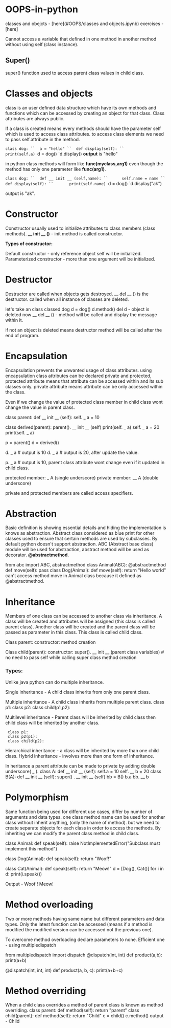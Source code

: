 # OOPS-in-python
classes and obejcts - [here](#OOPS/classes and objects.ipynb)
exercises - [here]

Cannot access a variable that defined in one method in another method without using self (class instance).

## Super() 
super() function used to access parent class values in child class.

# Classes and objects

class is an user defined data structure which have its own methods and functions which can be accessed by creating an object for that class. Class attributes are always public.

If a class is created means every methods should have the parameter self which is used to access class attributes. to access class elements we need to pass self.attribute in the method.

`class dog:
``	a = "hello"
``	def display(self):
``		print(self.a)
`d = dog()
`d.display()
**output** is "hello"

in python class methods will form like **func(myclass,arg1)** even though the method has only one parameter like **func(arg1)**.

`class dog:
``	def __ init __ (self,name):
``		self.name = name
``	def display(self):
``		 print(self.name)
`d = dog()
`d.display("ak")

output is "ak".

# Constructor

Constructor usually used to initialize attributes to class members (class methods). 
**__ init __ ()** - init method is called constructor. 

**Types of constructor:**

Default constructor - only reference object self will be initialized.
Parameterized constructor - more than one argument will be initialized.

# Destructor

Destructor are called when objects gets destroyed. __ del __ () is the destructor. called when all instance of classes are deleted. 

let's take an class classed dog
d = dog()
d.method()
del d - object is deleted now __ del __ () - method will be called and display the message within it.

if not an object is deleted means destructor method will be called after the end of program.
# Encapsulation

Encapsulation prevents the unwanted usage of class attributes. using encapsulation class attributes can be declared private and protected, protected attribute means that attribute can be accessed within and its sub classes only. private attribute means attribute can be only accessed within the class.

Even if we change the value of protected class member in child class wont change the value in parent class.

class parent:
	def __ init __ (self):
		self. _ a = 10

class derived(parent):
	parent(). __ init __ (self)
	print(self. _ a)
	self. _ a = 20
	print(self. _ a)
	
p = parent()
d = derived()

d. _ a # output is 10
d. _ a # output is 20, after update the value. 

p. _ a # output is 10, parent class attribute wont change even if it updated in child class.

protected member: _ A (single underscore)
private member:  __ A (double underscore)

private and protected members are called access specifiers. 
# Abstraction

Basic definition is showing essential details and hiding the implementation is knows as abstraction.
Abstract class considered as blue print for other classes used to ensure that certain methods are used by subclasses. By default python doesn't support abstraction. ABC (Abstract base class) module will be used for abstraction, abstract method will be used as decorator. 
**@abstractmethod**.

from abc import ABC, abstractmethod
class Animal(ABC):
	@abstractmethod
	def  move(self):
		pass
class Dog(Animal):
	def move(self):
		return "Hello world"
can't access method move in Animal class because it defined as @abstractmethod.



# Inheritance

Members of one class can be accessed to another class via inheritance. 
A class will be created and attributes will be assigned (this class is called parent class).
Another class will be created and the parent class will be passed as parameter in this class.
This class is called child class.

Class parent:
		 constructor:
		 method creation

Class child(parent):
		 constructor:
		 super(). __ init __ (parent class variables) # no need to pass self while calling super class
		 method creation
### Types:

Unlike java python can do multiple inheritance.

Single inheritance - A child class inherits from only one parent class.

Multiple inheritance - A child class inherits from multiple parent class.
	 class p1:
     class p2:
     class child(p1,p2):

Multilevel inheritance - Parent class will be inherited by child class then child class will be inherited by another class.

	 class p1:
     class p2(p1):
     class child(p2):

Hierarchical inheritance - a class will be inherited by more than one child class.
Hybrid inheritance - involves more than one form of inheritance.

In heritance a parent attribute can be made to private by adding double underscore( _ ).
class A:
    def __ init __ (self):
         self.a = 10
         self. __ b = 20
class B(A):
	def  __ init __ (self):
		super() . __ init __ (self)
bb = B()
b.a
bb. __ b	
# Polymorphism

Same function being used for different use cases, differ by number of arguments and data types.
one class method name can be used for another class without inherit anything, (only the name of method). but we need to create separate objects for each class in order to access the methods. By inheriting we can modify the parent class method in child class.

class Animal:
    def speak(self):
        raise NotImplementedError("Subclass must implement this method")

class Dog(Animal):
    def speak(self):
        return "Woof!"

class Cat(Animal):
    def speak(self):
        return "Meow!"
d = [Dog(), Cat()]
for i in d:
	print(i.speak())

Output - Woof !
		Meow!

# Method overloading

Two or more methods having same name but different parameters and data types. Only the latest function can be accessed (means if a method is modified the modified version can be accessed not the previous one).

To overcome method overloading declare parameters to none.
Efficient one - using multipledispatch

from multipledispatch import dispatch
@dispatch(int, int)
def product(a,b):
	print(a+b)

@dispatch(int, int, int)
def product(a, b, c):
	print(a+b+c)

# Method overriding

When a child class overrides a method of parent class is known as method overriding.
class parent:
	def method(self):
		return "parent"
class child(parent):
	def method(self):
		return "Child"
c = child()
c.method()
output - Child


